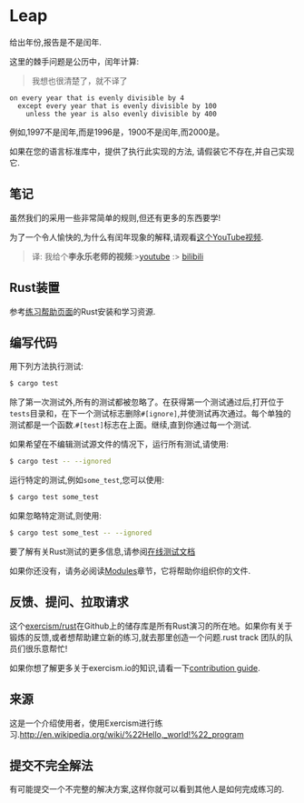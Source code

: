 # Leap

给出年份,报告是不是闰年.

这里的棘手问题是公历中，闰年计算:

> 我想也很清楚了，就不译了

```text
on every year that is evenly divisible by 4
  except every year that is evenly divisible by 100
    unless the year is also evenly divisible by 400
```

例如,1997不是闰年,而是1996是，1900不是闰年,而2000是。

如果在您的语言标准库中，提供了执行此实现的方法, 请假装它不存在,并自己实现它.

## 笔记

虽然我们的采用一些非常简单的规则,但还有更多的东西要学!

为了一个令人愉快的,为什么有闰年现象的解释,请观看[这个YouTube视频][video].

> 译: 我给个**李永乐老师的视频**:>[youtube](https://www.youtube.com/watch?v=dbPmMDiKW-g) :> [bilibili](https://www.bilibili.com/video/av28872608?from=search&seid=4068395089995838126)

[video]: http://www.youtube.com/watch?v=xX96xng7sAE

## Rust装置

参考[练习帮助页面][help-page]的Rust安装和学习资源.

## 编写代码

用下列方法执行测试:

```bash
$ cargo test
```

除了第一次测试外,所有的测试都被忽略了。在获得第一个测试通过后,打开位于`tests`目录和，在下一个测试标志删除`#[ignore]`,并使测试再次通过。每个单独的测试都是一个函数.`#[test]`标志在上面。继续,直到你通过每一个测试.

如果希望在不编辑测试源文件的情况下，运行所有测试,请使用:

```bash
$ cargo test -- --ignored
```

运行特定的测试,例如`some_test`,您可以使用:

```bash
$ cargo test some_test
```

如果忽略特定测试,则使用:

```bash
$ cargo test some_test -- --ignored
```

要了解有关Rust测试的更多信息,请参阅[在线测试文档][rust-tests]

如果你还没有，请务必阅读[Modules](https://doc.rust-lang.org/book/2018-edition/ch07-00-modules.html)章节，它将帮助你组织你的文件.

## 反馈、提问、拉取请求

这个[exercism/rust](https://github.com/exercism/rust)在Github上的储存库是所有Rust演习的所在地。如果你有关于锻炼的反馈,或者想帮助建立新的练习,就去那里创造一个问题.rust track 团队的队员们很乐意帮忙!

如果你想了解更多关于exercism.io的知识,请看一下[contribution guide](https://github.com/exercism/docs/blob/master/contributing-to-language-tracks/README.md).

[help-page]: https://exercism.io/tracks/rust/learning

[modules]: https://doc.rust-lang.org/book/2018-edition/ch07-00-modules.html

[cargo]: https://doc.rust-lang.org/book/2018-edition/ch14-00-more-about-cargo.html

[rust-tests]: https://doc.rust-lang.org/book/2018-edition/ch11-02-running-tests.html

## 来源

这是一个介绍使用者，使用Exercism进行练习.<http://en.wikipedia.org/wiki/%22Hello,_world!%22_program>

## 提交不完全解法

有可能提交一个不完整的解决方案,这样你就可以看到其他人是如何完成练习的.
